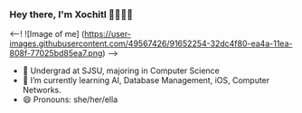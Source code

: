 ### Hey there, I'm Xochitl 👋👩🏽‍💻

<--! ![Image of me]
(https://user-images.githubusercontent.com/49567426/91652254-32dc4f80-ea4a-11ea-808f-77025bd85ea7.png) -->

- 🏢 Undergrad at SJSU, majoring in Computer Science
- 🌱 I’m currently learning AI, Database Management, iOS, Computer Networks.
- 😄 Pronouns: she/her/ella

